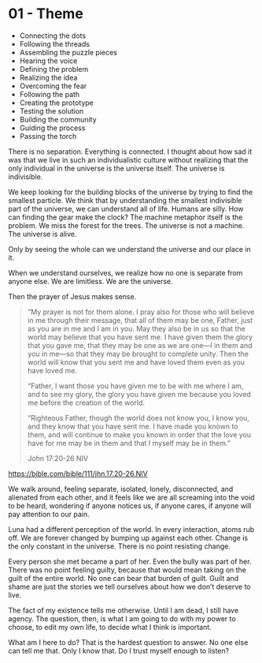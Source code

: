# 01 - Theme



* Connecting the dots
* Following the threads
* Assembling the puzzle pieces
* Hearing the voice
* Defining the problem
* Realizing the idea
* Overcoming the fear
* Following the path
* Creating the prototype
* Testing the solution
* Building the community
* Guiding the process
* Passing the torch

There is no separation. Everything is connected. I thought about how sad it was that we live in such an individualistic culture without realizing that the only individual in the universe is the universe itself. The universe is indivisible.

We keep looking for the building blocks of the universe by trying to find the smallest particle. We think that by understanding the smallest indivisible part of the universe, we can understand all of life. Humans are silly. How can finding the gear make the clock? The machine metaphor itself is the problem. We miss the forest for the trees. The universe is not a machine. The universe is alive.

Only by seeing the whole can we understand the universe and our place in it.

When we understand ourselves, we realize how no one is separate from anyone else. We are limitless. We are the universe.

Then the prayer of Jesus makes sense.

> “My prayer is not for them alone. I pray also for those who will believe in me through their message, that all of them may be one, Father, just as you are in me and I am in you. May they also be in us so that the world may believe that you have sent me. I have given them the glory that you gave me, that they may be one as we are one—I in them and you in me—so that they may be brought to complete unity. Then the world will know that you sent me and have loved them even as you have loved me.
>
> “Father, I want those you have given me to be with me where I am, and to see my glory, the glory you have given me because you loved me before the creation of the world.
>
> “Righteous Father, though the world does not know you, I know you, and they know that you have sent me. I have made you known to them, and will continue to make you known in order that the love you have for me may be in them and that I myself may be in them.”
>
> John‬ ‭17:20-26‬ ‭NIV‬‬

https://bible.com/bible/111/jhn.17.20-26.NIV

We walk around, feeling separate, isolated, lonely, disconnected, and alienated from each other, and it feels like we are all screaming into the void to be heard, wondering if anyone notices us, if anyone cares, if anyone will pay attention to our pain.

Luna had a different perception of the world. In every interaction, atoms rub off. We are forever changed by bumping up against each other. Change is the only constant in the universe. There is no point resisting change.

Every person she met became a part of her. Even the bully was part of her. There was no point feeling guilty, because that would mean taking on the guilt of the entire world. No one can bear that burden of guilt. Guilt and shame are just the stories we tell ourselves about how we don’t deserve to live.

The fact of my existence tells me otherwise. Until I am dead, I still have agency. The question, then, is what I am going to do with my power to choose, to edit my own life, to decide what I think is important.

What am I here to do? That is the hardest question to answer. No one else can tell me that. Only I know that. Do I trust myself enough to listen?
